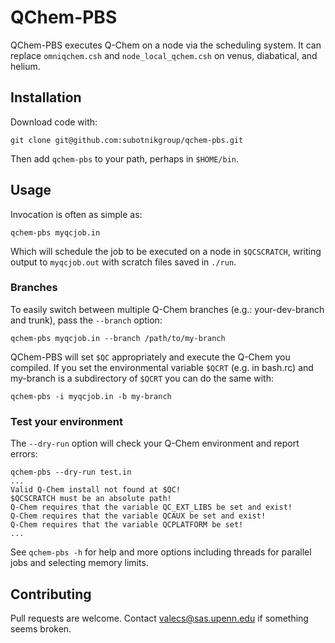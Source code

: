# QChem-PBS

QChem-PBS executes Q-Chem on a node via the scheduling system. It can replace `omniqchem.csh` and `node_local_qchem.csh` on venus, diabatical, and helium.


## Installation
Download code with:

`git clone git@github.com:subotnikgroup/qchem-pbs.git`

Then add `qchem-pbs` to your path, perhaps in `$HOME/bin`.


## Usage
Invocation is often as simple as:

```qchem-pbs myqcjob.in```

Which will schedule the job to be executed on a node in `$QCSCRATCH`, writing output to `myqcjob.out` with scratch files saved in `./run`.

### Branches
To easily switch between multiple Q-Chem branches (e.g.: your-dev-branch and trunk), pass the `--branch` option:

`qchem-pbs myqcjob.in --branch /path/to/my-branch`

QChem-PBS will set `$QC` appropriately and execute the Q-Chem you compiled. If you set the environmental variable `$QCRT` (e.g. in bash.rc) and my-branch is a subdirectory of `$QCRT` you can do the same with:

`qchem-pbs -i myqcjob.in -b my-branch`

### Test your environment
The `--dry-run` option will check your Q-Chem environment and report errors:

```
qchem-pbs --dry-run test.in
...
Valid Q-Chem install not found at $QC!
$QCSCRATCH must be an absolute path!
Q-Chem requires that the variable QC_EXT_LIBS be set and exist!
Q-Chem requires that the variable QCAUX be set and exist!
Q-Chem requires that the variable QCPLATFORM be set!
...
```

See `qchem-pbs -h` for help and more options including threads for parallel jobs and selecting memory limits.

## Contributing
Pull requests are welcome. Contact valecs@sas.upenn.edu if something seems broken.
